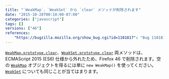 ```yaml
---
title: "`WeakMap`、`WeakSet` から `clear` メソッドが削除されます"
date: "2015-10-28T00:10:00-07:00"
categories: ["javascript"]
tags: []
versions: ["46"]
references:
    "https://bugzilla.mozilla.org/show_bug.cgi?id=1101817": "Bug 1101817 - Remove Weak{Map,Set}.prototype.clear"
---
```

[`WeakMap.prototype.clear`](https://developer.mozilla.org/ja/docs/Web/JavaScript/Reference/Global_Objects/WeakMap/clear)、[`WeakSet.prototype.clear`](https://developer.mozilla.org/ja/docs/Web/JavaScript/Reference/Global_Objects/WeakSet/clear) 両メソッドは、ECMAScript 2015 (ES6) 仕様から外れたため、Firefox 46 で削除されます。空の [`WeakMap`](https://developer.mozilla.org/ja/docs/Web/JavaScript/Reference/Global_Objects/WeakMap) オブジェクトを得るには単に `new WeakMap()` を使ってください。[`WeakSet`](https://developer.mozilla.org/ja/docs/Web/JavaScript/Reference/Global_Objects/WeakSet) についても同じことが当てはまります。
